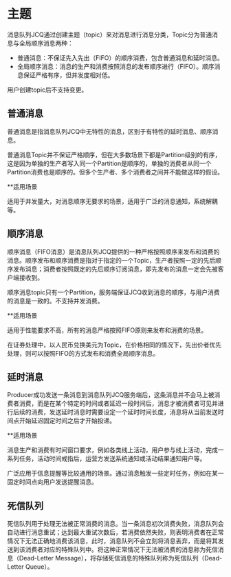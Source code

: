 # 主题
消息队列JCQ通过创建主题（topic）来对消息进行消息分类，Topic分为普通消息与全局顺序消息两种：

* 普通消息：不保证先入先出（FIFO）的顺序消费，包含普通消息和延时消息。
* 全局顺序消息：消息的生产和消费按照消息的发布顺序进行（FIFO）。顺序消息保证严格有序，但并发度相对低。

用户创建topic后不支持变更。

## 普通消息

普通消息是指消息队列JCQ中无特性的消息，区别于有特性的延时消息、顺序消息。

普通消息Topic并不保证严格顺序，但在大多数场景下都是Partition级别的有序，这是因为单独的生产者写入同一个Partition是顺序的，单独的消费者从同一个Partition消费也是顺序的。但多个生产者、多个消费者之间并不能做这样的假设。

**适用场景

适用于并发量大，对消息顺序无要求的场景，适用于广泛的消息通知，系统解耦等。


## 顺序消息
顺序消息（FIFO消息）是消息队列JCQ提供的一种严格按照顺序来发布和消费的消息。顺序发布和顺序消费是指对于指定的一个Topic，生产者按照一定的先后顺序发布消息；消费者按照既定的先后顺序订阅消息，即先发布的消息一定会先被客户端接收到。

顺序消息topic只有一个Partition，服务端保证JCQ收到消息的顺序，与用户消费的消息是一致的。不支持并发消费。

**适用场景

适用于性能要求不高，所有的消息严格按照FIFO原则来发布和消费的场景。

在证券处理中，以人民币兑换美元为Topic，在价格相同的情况下，先出价者优先处理，则可以按照FIFO的方式发布和消费全局顺序消息。

## 延时消息

Producer成功发送一条消息到消息队列JCQ服务端后，这条消息并不会马上被消费者消费，而是在某个特定的时间或者延迟一段时间后，消息才被消费者可见并进行后续的消费，发送延时消息时需要设定一个延时时间长度，消息将从当前发送时间点开始延迟固定时间之后才开始投递。


**适用场景

消息生产和消费有时间窗口要求，例如各类线上活动，用户参与线上活动，完成一系列任务，活动时间戒指后，运营方发送系统通知或活动结果通知用户等。

广泛应用于信息提醒等比较通用的场景。通过消息触发一些定时任务，例如在某一固定时间点向用户发送提醒消息。

## 死信队列

死信队列⽤于处理⽆法被正常消费的消息。当⼀条消息初次消费失败，消息队列会⾃动进⾏消息重试；达到最⼤重试次数后，若消费依然失败，则表明消费者在正常情况下⽆法正确地消费该消息，此时，消息队列不会⽴刻将消息丢弃，而是将其发送到该消费者对应的特殊队列中。将这种正常情况下⽆法被消费的消息称为死信消息（Dead-Letter Message），将存储死信消息的特殊队列称为死信队列（Dead-Letter Queue）。 


